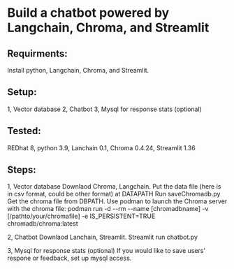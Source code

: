 # Build a chatbot powered by Langchain, Chroma, and Streamlit

## Requirments:
Install python, Langchain, Chroma, and Streamlit.

## Setup:
1, Vector database
2, Chatbot
3, Mysql for response stats (optional)

## Tested:
REDhat 8, python 3.9, Lanchain 0.1, Chroma 0.4.24, Streamlit 1.36

## Steps:
1, Vector database
Downlaod Chroma, Langchain. 
Put the data file (here is in csv format, could be other format) at DATAPATH
Run saveChromadb.py
Get the chroma file from DBPATH.
Use podman to launch the Chroma server with the chroma file:
podman run -d --rm --name [chromadbname] -v [/pathto/your/chromafile] -e IS_PERSISTENT=TRUE  chromadb/chroma:latest

2, Chatbot
Downlaod Lanchain, Streamlit.
Streamlit run chatbot.py

3, Mysql for response stats (optional)
If you would like to save users' respone or feedback, set up mysql access.


